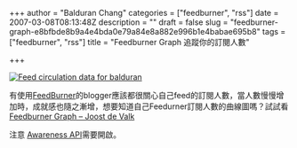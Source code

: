 +++
author = "Balduran Chang"
categories = ["feedburner", "rss"]
date = 2007-03-08T08:13:48Z
description = ""
draft = false
slug = "feedburner-graph-e8bfbde8b9a4e4bda0e79a84e8a882e996b1e4babae695b8"
tags = ["feedburner", "rss"]
title = "Feedburner Graph 追蹤你的訂閱人數"

+++


[![Feed circulation data for balduran](http://www.joostdevalk.nl/code/feedburner-graph/?uri=balduran&width=480&timeframe=1y "Feed circulation data for balduran")](http://www.joostdevalk.nl/code/feedburner-graph/)

有使用[FeedBurner](http://www.feedburner.com/fb/a/home "FeedBurner")的blogger應該都很關心自己feed的訂閱人數，當人數慢慢增加時，成就感也隨之漸增，想要知道自己Feedurner訂閱人數的曲線圖嗎？試試看[Feedburner Graph – Joost de Valk](http://www.joostdevalk.nl/code/feedburner-graph/ "Feedburner Graph - Joost de Valk")

注意 [Awareness API](http://www.feedburner.com/fb/a/developers/awapi "FeedBurner - Awareness API Reference")需要開啟。

